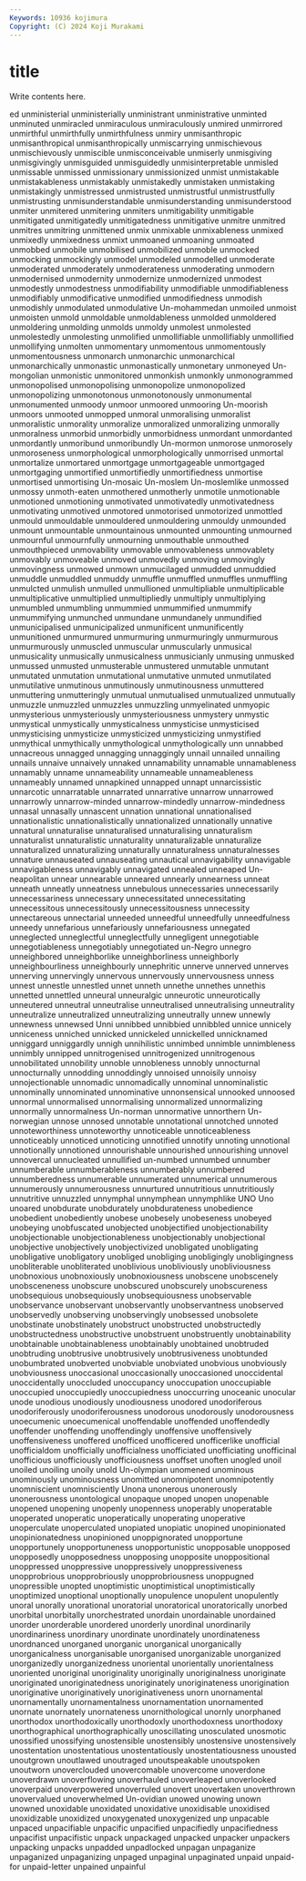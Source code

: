 ```yaml
---
Keywords: 10936 kojimura
Copyright: (C) 2024 Koji Murakami
---
```


# title

Write contents here.



ed unministerial unministerially unministrant unministrative
unminted unminuted unmiracled unmiraculous unmiraculously unmired unmirrored unmirthful unmirthfully unmirthfulness
unmiry unmisanthropic unmisanthropical unmisanthropically unmiscarrying unmischievous unmischievously unmiscible unmisconceivable unmiserly
unmisgiving unmisgivingly unmisguided unmisguidedly unmisinterpretable unmisled unmissable unmissed unmissionary unmissionized
unmist unmistakable unmistakableness unmistakably unmistakedly unmistaken unmistaking unmistakingly unmistressed unmistrusted
unmistrustful unmistrustfully unmistrusting unmisunderstandable unmisunderstanding unmisunderstood unmiter unmitered unmitering unmiters
unmitigability unmitigable unmitigated unmitigatedly unmitigatedness unmitigative unmitre unmitred unmitres unmitring
unmittened unmix unmixable unmixableness unmixed unmixedly unmixedness unmixt unmoaned unmoaning
unmoated unmobbed unmobile unmobilised unmobilized unmoble unmocked unmocking unmockingly unmodel
unmodeled unmodelled unmoderate unmoderated unmoderately unmoderateness unmoderating unmodern unmodernised unmodernity
unmodernize unmodernized unmodest unmodestly unmodestness unmodifiability unmodifiable unmodifiableness unmodifiably unmodificative
unmodified unmodifiedness unmodish unmodishly unmodulated unmodulative Un-mohammedan unmoiled unmoist unmoisten
unmold unmoldable unmoldableness unmolded unmoldered unmoldering unmolding unmolds unmoldy unmolest
unmolested unmolestedly unmolesting unmolified unmollifiable unmollifiably unmollified unmollifying unmolten unmomentary
unmomentous unmomentously unmomentousness unmonarch unmonarchic unmonarchical unmonarchically unmonastic unmonastically unmonetary
unmoneyed Un-mongolian unmonistic unmonitored unmonkish unmonkly unmonogrammed unmonopolised unmonopolising unmonopolize
unmonopolized unmonopolizing unmonotonous unmonotonously unmonumental unmonumented unmoody unmoor unmoored unmooring
Un-moorish unmoors unmooted unmopped unmoral unmoralising unmoralist unmoralistic unmorality unmoralize
unmoralized unmoralizing unmorally unmoralness unmorbid unmorbidly unmorbidness unmordant unmordanted unmordantly
unmoribund unmoribundly Un-mormon unmorose unmorosely unmoroseness unmorphological unmorphologically unmorrised unmortal
unmortalize unmortared unmortgage unmortgageable unmortgaged unmortgaging unmortified unmortifiedly unmortifiedness unmortise
unmortised unmortising Un-mosaic Un-moslem Un-moslemlike unmossed unmossy unmoth-eaten unmothered unmotherly
unmotile unmotionable unmotioned unmotioning unmotivated unmotivatedly unmotivatedness unmotivating unmotived unmotored
unmotorised unmotorized unmottled unmould unmouldable unmouldered unmouldering unmouldy unmounded unmount
unmountable unmountainous unmounted unmounting unmourned unmournful unmournfully unmourning unmouthable unmouthed
unmouthpieced unmovability unmovable unmovableness unmovablety unmovably unmoveable unmoved unmovedly unmoving
unmovingly unmovingness unmowed unmown unmucilaged unmudded unmuddied unmuddle unmuddled unmuddy
unmuffle unmuffled unmuffles unmuffling unmulcted unmulish unmulled unmullioned unmultipliable unmultiplicable
unmultiplicative unmultiplied unmultipliedly unmultiply unmultiplying unmumbled unmumbling unmummied unmummified unmummify
unmummifying unmunched unmundane unmundanely unmundified unmunicipalised unmunicipalized unmunificent unmunificently unmunitioned
unmurmured unmurmuring unmurmuringly unmurmurous unmurmurously unmuscled unmuscular unmuscularly unmusical unmusicality
unmusically unmusicalness unmusicianly unmusing unmusked unmussed unmusted unmusterable unmustered unmutable
unmutant unmutated unmutation unmutational unmutative unmuted unmutilated unmutilative unmutinous unmutinously
unmutinousness unmuttered unmuttering unmutteringly unmutual unmutualised unmutualized unmutually unmuzzle unmuzzled
unmuzzles unmuzzling unmyelinated unmyopic unmysterious unmysteriously unmysteriousness unmystery unmystic unmystical
unmystically unmysticalness unmysticise unmysticised unmysticising unmysticize unmysticized unmysticizing unmystified unmythical
unmythically unmythological unmythologically unn unnabbed unnacreous unnagged unnagging unnaggingly unnail
unnailed unnailing unnails unnaive unnaively unnaked unnamability unnamable unnamableness unnamably
unname unnameability unnameable unnameableness unnameably unnamed unnapkined unnapped unnapt unnarcissistic
unnarcotic unnarratable unnarrated unnarrative unnarrow unnarrowed unnarrowly unnarrow-minded unnarrow-mindedly unnarrow-mindedness
unnasal unnasally unnascent unnation unnational unnationalised unnationalistic unnationalistically unnationalized unnationally
unnative unnatural unnaturalise unnaturalised unnaturalising unnaturalism unnaturalist unnaturalistic unnaturality unnaturalizable
unnaturalize unnaturalized unnaturalizing unnaturally unnaturalness unnaturalnesses unnature unnauseated unnauseating unnautical
unnavigability unnavigable unnavigableness unnavigably unnavigated unnealed unneaped Un-neapolitan unnear unnearable
unneared unnearly unnearness unneat unneath unneatly unneatness unnebulous unnecessaries unnecessarily
unnecessariness unnecessary unnecessitated unnecessitating unnecessitous unnecessitously unnecessitousness unnecessity unnectareous unnectarial
unneeded unneedful unneedfully unneedfulness unneedy unnefarious unnefariously unnefariousness unnegated unneglected
unneglectful unneglectfully unnegligent unnegotiable unnegotiableness unnegotiably unnegotiated un-Negro unnegro unneighbored
unneighborlike unneighborliness unneighborly unneighbourliness unneighbourly unnephritic unnerve unnerved unnerves unnerving
unnervingly unnervous unnervously unnervousness unness unnest unnestle unnestled unnet unneth
unnethe unnethes unnethis unnetted unnettled unneural unneuralgic unneurotic unneurotically unneutered
unneutral unneutralise unneutralised unneutralising unneutrality unneutralize unneutralized unneutralizing unneutrally unnew
unnewly unnewness unnewsed Unni unnibbed unnibbied unnibbled unnice unnicely unniceness
unniched unnicked unnickeled unnickelled unnicknamed unniggard unniggardly unnigh unnihilistic unnimbed
unnimble unnimbleness unnimbly unnipped unnitrogenised unnitrogenized unnitrogenous unnobilitated unnobility unnoble
unnobleness unnobly unnocturnal unnocturnally unnodding unnoddingly unnoised unnoisily unnoisy unnojectionable
unnomadic unnomadically unnominal unnominalistic unnominally unnominated unnominative unnonsensical unnooked unnoosed
unnormal unnormalised unnormalising unnormalized unnormalizing unnormally unnormalness Un-norman unnormative unnorthern
Un-norwegian unnose unnosed unnotable unnotational unnotched unnoted unnoteworthiness unnoteworthy unnoticeable
unnoticeableness unnoticeably unnoticed unnoticing unnotified unnotify unnoting unnotional unnotionally unnotioned
unnourishable unnourished unnourishing unnovel unnovercal unnucleated unnullified un-numbed unnumbed unnumber
unnumberable unnumberableness unnumberably unnumbered unnumberedness unnumerable unnumerated unnumerical unnumerous unnumerously
unnumerousness unnurtured unnutritious unnutritiously unnutritive unnuzzled unnymphal unnymphean unnymphlike UNO
Uno unoared unobdurate unobdurately unobdurateness unobedience unobedient unobediently unobese unobesely
unobeseness unobeyed unobeying unobfuscated unobjected unobjectified unobjectionability unobjectionable unobjectionableness unobjectionably
unobjectional unobjective unobjectively unobjectivized unobligated unobligating unobligative unobligatory unobliged unobliging
unobligingly unobligingness unobliterable unobliterated unoblivious unobliviously unobliviousness unobnoxious unobnoxiously unobnoxiousness
unobscene unobscenely unobsceneness unobscure unobscured unobscurely unobscureness unobsequious unobsequiously unobsequiousness
unobservable unobservance unobservant unobservantly unobservantness unobserved unobservedly unobserving unobservingly unobsessed
unobsolete unobstinate unobstinately unobstruct unobstructed unobstructedly unobstructedness unobstructive unobstruent unobstruently
unobtainability unobtainable unobtainableness unobtainably unobtained unobtruded unobtruding unobtrusive unobtrusively unobtrusiveness
unobtunded unobumbrated unobverted unobviable unobviated unobvious unobviously unobviousness unoccasional unoccasionally
unoccasioned unoccidental unoccidentally unoccluded unoccupancy unoccupation unoccupiable unoccupied unoccupiedly unoccupiedness
unoccurring unoceanic unocular unode unodious unodiously unodiousness unodored unodoriferous unodoriferously
unodoriferousness unodorous unodorously unodorousness unoecumenic unoecumenical unoffendable unoffended unoffendedly unoffender
unoffending unoffendingly unoffensive unoffensively unoffensiveness unoffered unofficed unofficered unofficerlike unofficial
unofficialdom unofficially unofficialness unofficiated unofficiating unofficinal unofficious unofficiously unofficiousness unoffset
unoften unogled unoil unoiled unoiling unoily unold Un-olympian unomened unominous
unominously unominousness unomitted unomnipotent unomnipotently unomniscient unomnisciently Unona unonerous unonerously
unonerousness unontological unopaque unoped unopen unopenable unopened unopening unopenly unopenness
unoperably unoperatable unoperated unoperatic unoperatically unoperating unoperative unoperculate unoperculated unopiated
unopiatic unopined unopinionated unopinionatedness unopinioned unoppignorated unopportune unopportunely unopportuneness unopportunistic
unopposable unopposed unopposedly unopposedness unopposing unopposite unoppositional unoppressed unoppressive unoppressively
unoppressiveness unopprobrious unopprobriously unopprobriousness unoppugned unopressible unopted unoptimistic unoptimistical unoptimistically
unoptimized unoptional unoptionally unopulence unopulent unopulently unoral unorally unorational unoratorial
unoratorical unoratorically unorbed unorbital unorbitally unorchestrated unordain unordainable unordained unorder
unorderable unordered unorderly unordinal unordinarily unordinariness unordinary unordinate unordinately unordinateness
unordnanced unorganed unorganic unorganical unorganically unorganicalness unorganisable unorganised unorganizable unorganized
unorganizedly unorganizedness unoriental unorientally unorientalness unoriented unoriginal unoriginality unoriginally unoriginalness
unoriginate unoriginated unoriginatedness unoriginately unoriginateness unorigination unoriginative unoriginatively unoriginativeness unorn
unornamental unornamentally unornamentalness unornamentation unornamented unornate unornately unornateness unornithological unornly
unorphaned unorthodox unorthodoxically unorthodoxly unorthodoxness unorthodoxy unorthographical unorthographically unoscillating unosculated
unosmotic unossified unossifying unostensible unostensibly unostensive unostensively unostentation unostentatious unostentatiously
unostentatiousness unousted unoutgrown unoutlawed unoutraged unoutspeakable unoutspoken unoutworn unoverclouded unovercomable
unovercome unoverdone unoverdrawn unoverflowing unoverhauled unoverleaped unoverlooked unoverpaid unoverpowered unoverruled
unovert unovertaken unoverthrown unovervalued unoverwhelmed Un-ovidian unowed unowing unown unowned
unoxidable unoxidated unoxidative unoxidisable unoxidised unoxidizable unoxidized unoxygenated unoxygenized unp
unpacable unpaced unpacifiable unpacific unpacified unpacifiedly unpacifiedness unpacifist unpacifistic unpack
unpackaged unpacked unpacker unpackers unpacking unpacks unpadded unpadlocked unpagan unpaganize
unpaganized unpaganizing unpaged unpaginal unpaginated unpaid unpaid-for unpaid-letter unpained unpainful
